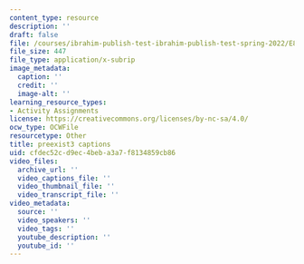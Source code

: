 ```yaml
---
content_type: resource
description: ''
draft: false
file: /courses/ibrahim-publish-test-ibrahim-publish-test-spring-2022/E8uZtq_vOYM_captions.webvtt
file_size: 447
file_type: application/x-subrip
image_metadata:
  caption: ''
  credit: ''
  image-alt: ''
learning_resource_types:
- Activity Assignments
license: https://creativecommons.org/licenses/by-nc-sa/4.0/
ocw_type: OCWFile
resourcetype: Other
title: preexist3 captions
uid: cfdec52c-d9ec-4beb-a3a7-f8134859cb86
video_files:
  archive_url: ''
  video_captions_file: ''
  video_thumbnail_file: ''
  video_transcript_file: ''
video_metadata:
  source: ''
  video_speakers: ''
  video_tags: ''
  youtube_description: ''
  youtube_id: ''
---
```

